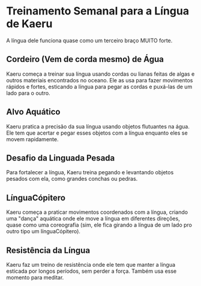 # Treinamento Semanal para a Língua de Kaeru

A língua dele funciona quase como um terceiro braço MUITO forte.

## Cordeiro (Vem de corda mesmo) de Água

Kaeru começa a treinar sua língua usando cordas ou lianas feitas de algas e outros materiais encontrados no oceano. Ele as usa para fazer movimentos rápidos e fortes, esticando a língua para pegar as cordas e puxá-las de um lado para o outro.

## Alvo Aquático

Kaeru pratica a precisão da sua língua usando objetos flutuantes na água. Ele tem que acertar e pegar esses objetos com a língua enquanto eles se movem rapidamente.

## Desafio da Linguada Pesada

Para fortalecer a língua, Kaeru treina pegando e levantando objetos pesados com ela, como grandes conchas ou pedras.

## LínguaCópitero

Kaeru começa a praticar movimentos coordenados com a língua, criando uma "dança" aquática onde ele move a língua em diferentes direções, quase como uma coreografia (sim, ele fica girando a língua de um lado pro outro tipo um línguaCópitero).

## Resistência da Língua

Kaeru faz um treino de resistência onde ele tem que manter a língua esticada por longos períodos, sem perder a força. Também usa esse momento para meditar.
